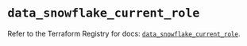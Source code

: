 # `data_snowflake_current_role`

Refer to the Terraform Registry for docs: [`data_snowflake_current_role`](https://registry.terraform.io/providers/snowflakedb/snowflake/2.4.0/docs/data-sources/current_role).
